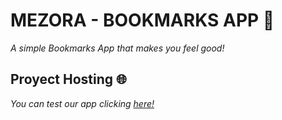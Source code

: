 # MEZORA - BOOKMARKS APP 📕
_A simple Bookmarks App that makes you feel good!_
## Proyect Hosting 🌐
_You can test our app clicking [here!](https://mezora.github.io/Sticky-Nav/)_

